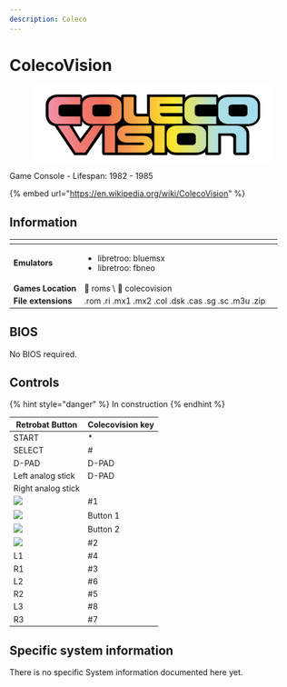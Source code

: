 ```yaml
---
description: Coleco
---
```


# ColecoVision

<figure><img src="https://raw.githubusercontent.com/fabricecaruso/es-theme-carbon/52ff37c9e265587d006945a2ba695b5a962b3a3d/art/logos/colecovision.svg" alt=""><figcaption></figcaption></figure>

Game Console - Lifespan: 1982 - 1985

{% embed url="https://en.wikipedia.org/wiki/ColecoVision" %}

## Information

<table data-header-hidden><thead><tr><th></th><th></th><th data-hidden></th></tr></thead><tbody><tr><td><strong>Emulators</strong></td><td><ul><li>libretroo: bluemsx</li><li>libretroo: fbneo</li></ul></td><td></td></tr><tr><td><strong>Games Location</strong></td><td><span data-gb-custom-inline data-tag="emoji" data-code="1f4c1">📁</span> roms \ <span data-gb-custom-inline data-tag="emoji" data-code="1f4c2">📂</span> colecovision</td><td></td></tr><tr><td><strong>File extensions</strong></td><td>.rom .ri .mx1 .mx2 .col .dsk .cas .sg .sc .m3u .zip</td><td></td></tr></tbody></table>

## BIOS

No BIOS required.

## Controls

{% hint style="danger" %}
In construction
{% endhint %}

| Retrobat Button                                       | Colecovision key |
| ----------------------------------------------------- | ---------------- |
| START                                                 | \*               |
| SELECT                                                | #                |
| D-PAD                                                 | D-PAD            |
| Left analog stick                                     | D-PAD            |
| Right analog stick                                    |                  |
| ![](<../../../.gitbook/assets/image (2) (1) (1).png>) | #1               |
| ![](<../../../.gitbook/assets/image (1) (2) (1).png>) | Button 1         |
| ![](<../../../.gitbook/assets/image (4) (1).png>)     | Button 2         |
| ![](<../../../.gitbook/assets/image (3) (1) (2).png>) | #2               |
| L1                                                    | #4               |
| R1                                                    | #3               |
| L2                                                    | #6               |
| R2                                                    | #5               |
| L3                                                    | #8               |
| R3                                                    | #7               |

## Specific system information

There is no specific System information documented here yet.
